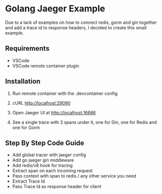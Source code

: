 # Golang Jaeger Example

Due to a lack of examples on how to connect redis, gorm and gin together and add a trace id to response headers, I decided to create this small example.

## Requirements

- VSCode
- VSCode remote container plugin

## Installation

1. Run remote container with the .devcontainer config

2. cURL <http://localhost:29090>

3. Open Jaeger UI at <http://localhost:16686>

4. See a single trace with 3 spans under it, one for Gin, one for Redis and one for Gorm

## Step By Step Code Guide

- Add global tracer with jaeger config
- Add go jaeger gin middleware
- Add redis/v8 hook for tracing
- Extract span on each incoming request
- Pass context with span to redis / any other service you need
- Extract Trace Id
- Pass Trace Id as response header for client
